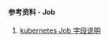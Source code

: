#### 参考资料 - Job

1. [kubernetes Job 字段说明](https://kubernetes.io/docs/reference/generated/kubernetes-api/v1.21/#job-v1-batch)
